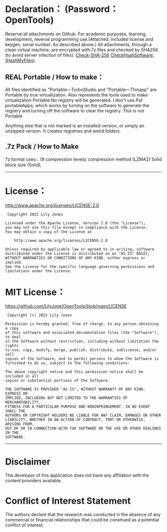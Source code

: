 # Declaration： (Password：OpenTools) 
Reserve all attachments on Github. For academic purposes, learning, development, reverse programming use.(Attached, included license and keygen, serial number. As described above.) All attachments, through a clean virtual machine, are encrypted with.7z files and checked by SHA256 (to avoid server infection of files).   [Check-SHA-256](https://github.com/LilyJone/OpenTools/blob/main/SHA-256_ME) [CheckHsahSoftware:(HashMyFiles)](https://github.com/LilyJone/OpenTools/tree/main/OpenTools)  


## REAL Portable / How to make：
All files identified as "Portable—TurboStudio and "Portable—Thinapp" are Portable by true virtualization.  Also represents the tools used to make virtualization Portable  No registry will be generated.  I don't use.Paf portableApps, which works by turning on the software to generate the registry and turning off the software to clear the registry.  This is not Portable

Anything else that is not marked is an installed version, or simply an unzipped version. It creates registries and weird folders.

## .7z Pack / How to Make
7z format uses：(9 compression levels) compression method (LZMA2) Solid block size (Solid), 

_________
# License：
http://www.apache.org/licenses/LICENSE-2.0

```
 Copyright 2022 Lily Jones

Licensed under the Apache License, Version 2.0 (the "License");
you may not use this file except in compliance with the License.
You may obtain a copy of the License at

    http://www.apache.org/licenses/LICENSE-2.0

Unless required by applicable law or agreed to in writing, software
distributed under the License is distributed on an "AS IS" BASIS,
WITHOUT WARRANTIES OR CONDITIONS OF ANY KIND, either express or implied.
See the License for the specific language governing permissions and
limitations under the License. 
```
# MIT License：
https://github.com/LilyJone/OpenTools/blob/main/LICENSE

```
 Copyright (c) 2022 Lily Jones

Permission is hereby granted, free of charge, to any person obtaining a copy
of this software and associated documentation files (the "Software"), to deal
in the Software without restriction, including without limitation the rights
to use, copy, modify, merge, publish, distribute, sublicense, and/or sell
copies of the Software, and to permit persons to whom the Software is
furnished to do so, subject to the following conditions:

The above copyright notice and this permission notice shall be included in all
copies or substantial portions of the Software.

THE SOFTWARE IS PROVIDED "AS IS", WITHOUT WARRANTY OF ANY KIND, EXPRESS OR
IMPLIED, INCLUDING BUT NOT LIMITED TO THE WARRANTIES OF MERCHANTABILITY,
FITNESS FOR A PARTICULAR PURPOSE AND NONINFRINGEMENT. IN NO EVENT SHALL THE
AUTHORS OR COPYRIGHT HOLDERS BE LIABLE FOR ANY CLAIM, DAMAGES OR OTHER
LIABILITY, WHETHER IN AN ACTION OF CONTRACT, TORT OR OTHERWISE, ARISING FROM,
OUT OF OR IN CONNECTION WITH THE SOFTWARE OR THE USE OR OTHER DEALINGS IN THE
SOFTWARE.
```
_________
# Disclaimer 
The developer of this application does not have any affiliation with the content providers available.

# Conflict of Interest Statement
The authors declare that the research was conducted in the absence of any commercial or financial relationships that could be construed as a potential conflict of interest.

